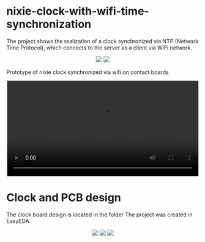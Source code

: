 # nixie-clock-with-wifi-time-synchronization

The project shows the realization of a clock synchronized via NTP (Network Time Protocol), which connects to the server as a client via WiFi network.

<div align="center">
  <img src="https://github.com/user-attachments/assets/298220fc-c43b-4acf-943a-f71bef6a60b2">
  <img src="https://github.com/user-attachments/assets/ee1c5626-6051-4007-a467-95551fabe575">
</div>

Prototype of nixie clock synchronized via wifi on contact boards

<div align="center">
  <video src="https://github.com/user-attachments/assets/787d145e-67db-4726-9b10-4195d549dd60" width="500" controls></video>
</div>

# Clock and PCB design

The clock board design is located in the folder The project was created in EasyEDA.

<div align="center">
  <img src="https://github.com/user-attachments/assets/0b7f61f3-279c-4aae-88c6-4f93528c5caf">
  <img src="https://github.com/user-attachments/assets/7ae4ea59-546d-4fb6-8a0d-9475b08432b7">
  <img src="https://github.com/user-attachments/assets/fa523a78-6afe-419e-af66-6c50c42176a7">
</div>

